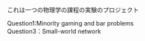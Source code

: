 これは一つの物理学の課程の実験のプロジェクト  

Question1:Minority gaming and bar problems  
Question3：Small-world network  

